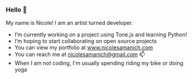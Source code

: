 ### Hello 👋

My name is Nicole! I am an artist turned developer.

- I’m currently working on a project using Tone.js and learning Python!
- I’m hoping to start collaborating on open source projects
- You can view my portfolio at www.nicolesamanich.com
- You can reach me at nicolesamanich@gmail.com 📫 
- When I am not coding, I'm usually spending riding my bike or doing yoga
